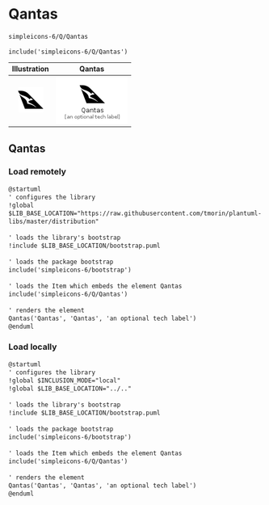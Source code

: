 # Qantas


```text
simpleicons-6/Q/Qantas
```

```text
include('simpleicons-6/Q/Qantas')
```



| Illustration | Qantas |
| :---: | :---: |
| ![illustration for Illustration](../../simpleicons-6/Q/Qantas.png) | ![illustration for Qantas](../../simpleicons-6/Q/Qantas.Local.png) |




## Qantas

### Load remotely
```plantuml
@startuml
' configures the library
!global $LIB_BASE_LOCATION="https://raw.githubusercontent.com/tmorin/plantuml-libs/master/distribution"

' loads the library's bootstrap
!include $LIB_BASE_LOCATION/bootstrap.puml

' loads the package bootstrap
include('simpleicons-6/bootstrap')

' loads the Item which embeds the element Qantas
include('simpleicons-6/Q/Qantas')

' renders the element
Qantas('Qantas', 'Qantas', 'an optional tech label')
@enduml
```

### Load locally
```plantuml
@startuml
' configures the library
!global $INCLUSION_MODE="local"
!global $LIB_BASE_LOCATION="../.."

' loads the library's bootstrap
!include $LIB_BASE_LOCATION/bootstrap.puml

' loads the package bootstrap
include('simpleicons-6/bootstrap')

' loads the Item which embeds the element Qantas
include('simpleicons-6/Q/Qantas')

' renders the element
Qantas('Qantas', 'Qantas', 'an optional tech label')
@enduml
```

